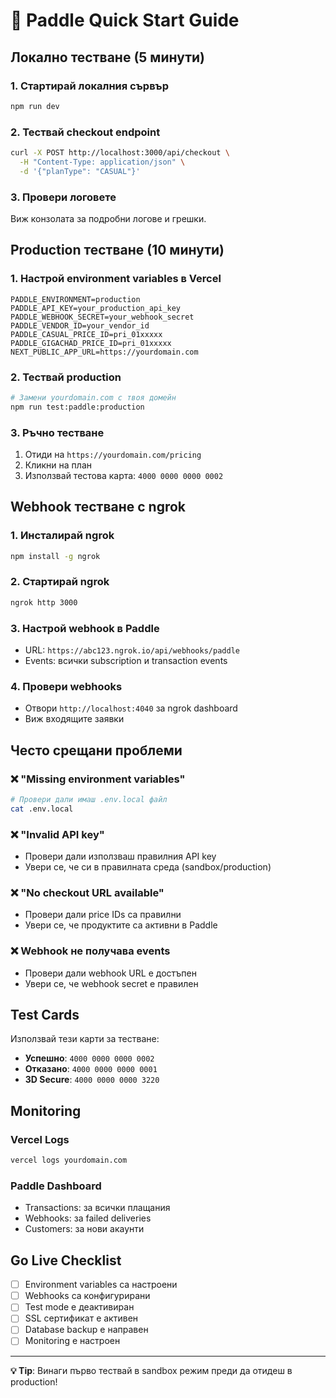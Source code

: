 # 🚀 Paddle Quick Start Guide

## Локално тестване (5 минути)

### 1. Стартирай локалния сървър
```bash
npm run dev
```

### 2. Тествай checkout endpoint
```bash
curl -X POST http://localhost:3000/api/checkout \
  -H "Content-Type: application/json" \
  -d '{"planType": "CASUAL"}'
```

### 3. Провери логовете
Виж конзолата за подробни логове и грешки.

## Production тестване (10 минути)

### 1. Настрой environment variables в Vercel
```env
PADDLE_ENVIRONMENT=production
PADDLE_API_KEY=your_production_api_key
PADDLE_WEBHOOK_SECRET=your_webhook_secret
PADDLE_VENDOR_ID=your_vendor_id
PADDLE_CASUAL_PRICE_ID=pri_01xxxxx
PADDLE_GIGACHAD_PRICE_ID=pri_01xxxxx
NEXT_PUBLIC_APP_URL=https://yourdomain.com
```

### 2. Тествай production
```bash
# Замени yourdomain.com с твоя домейн
npm run test:paddle:production
```

### 3. Ръчно тестване
1. Отиди на `https://yourdomain.com/pricing`
2. Кликни на план
3. Използвай тестова карта: `4000 0000 0000 0002`

## Webhook тестване с ngrok

### 1. Инсталирай ngrok
```bash
npm install -g ngrok
```

### 2. Стартирай ngrok
```bash
ngrok http 3000
```

### 3. Настрой webhook в Paddle
- URL: `https://abc123.ngrok.io/api/webhooks/paddle`
- Events: всички subscription и transaction events

### 4. Провери webhooks
- Отвори `http://localhost:4040` за ngrok dashboard
- Виж входящите заявки

## Често срещани проблеми

### ❌ "Missing environment variables"
```bash
# Провери дали имаш .env.local файл
cat .env.local
```

### ❌ "Invalid API key"
- Провери дали използваш правилния API key
- Увери се, че си в правилната среда (sandbox/production)

### ❌ "No checkout URL available"
- Провери дали price IDs са правилни
- Увери се, че продуктите са активни в Paddle

### ❌ Webhook не получава events
- Провери дали webhook URL е достъпен
- Увери се, че webhook secret е правилен

## Test Cards

Използвай тези карти за тестване:

- **Успешно**: `4000 0000 0000 0002`
- **Отказано**: `4000 0000 0000 0001`
- **3D Secure**: `4000 0000 0000 3220`

## Monitoring

### Vercel Logs
```bash
vercel logs yourdomain.com
```

### Paddle Dashboard
- Transactions: за всички плащания
- Webhooks: за failed deliveries
- Customers: за нови акаунти

## Go Live Checklist

- [ ] Environment variables са настроени
- [ ] Webhooks са конфигурирани
- [ ] Test mode е деактивиран
- [ ] SSL сертификат е активен
- [ ] Database backup е направен
- [ ] Monitoring е настроен

---

**💡 Tip**: Винаги първо тествай в sandbox режим преди да отидеш в production!

